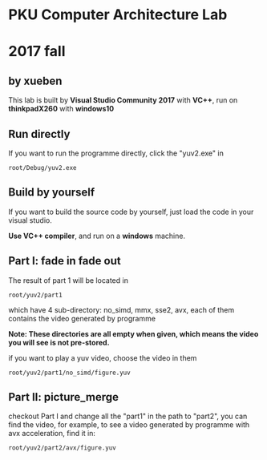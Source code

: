 # PKU Computer Architecture Lab
# 2017 fall
## by xueben

This lab is built by **Visual Studio Community 2017** with **VC++**, run on **thinkpadX260** with **windows10**


## Run directly

If you want to run the programme directly, click the "yuv2.exe" in 

```
root/Debug/yuv2.exe
```

## Build by yourself

If you want to build the source code by yourself, just load the code in your visual studio.

**Use VC++ compiler**, and run on a **windows** machine.

## Part I: fade in fade out
The result of part 1 will be located in 

```
root/yuv2/part1
```

which have 4 sub-directory: no_simd, mmx, sse2, avx, each of them contains the video generated by programme

**Note: These directories are all empty when given, which means the video you will see is not pre-stored.**

if you want to play a yuv video, choose the video in them

```
root/yuv2/part1/no_simd/figure.yuv
```

## Part II: picture_merge

checkout Part I and change all the "part1" in the path to "part2", you can find the video, for example, to see
a video generated by programme with avx acceleration, find it in:

```
root/yuv2/part2/avx/figure.yuv
```

